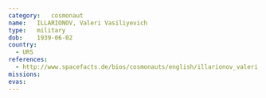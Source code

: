```yaml
---
category:	cosmonaut
name:	ILLARIONOV, Valeri Vasiliyevich
type:	military
dob:	1939-06-02
country:
  - URS
references:
  - http://www.spacefacts.de/bios/cosmonauts/english/illarionov_valeri.htm
missions:
evas:
---
```

